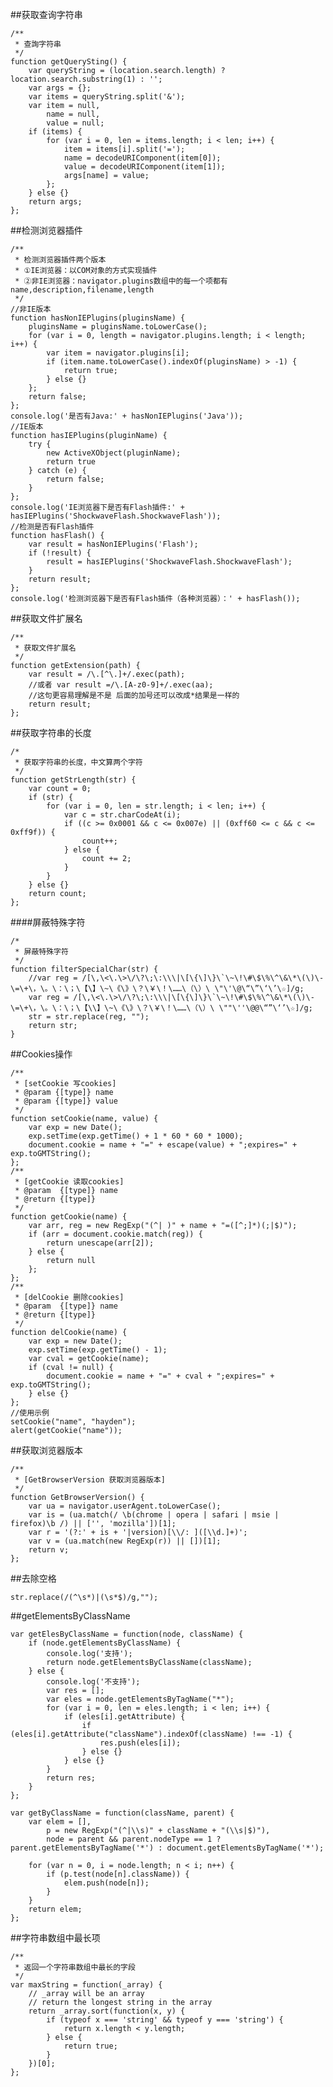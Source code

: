 ##获取查询字符串

    /**
     * 查詢字符串
     */
    function getQuerySting() {
        var queryString = (location.search.length) ? location.search.substring(1) : '';
        var args = {};
        var items = queryString.split('&');
        var item = null,
            name = null,
            value = null;
        if (items) {
            for (var i = 0, len = items.length; i < len; i++) {
                item = items[i].split('=');
                name = decodeURIComponent(item[0]);
                value = decodeURIComponent(item[1]);
                args[name] = value;
            };
        } else {}
        return args;
    };

##检测浏览器插件

    /**
     * 检测浏览器插件两个版本
     * ①IE浏览器：以COM对象的方式实现插件
     * ②非IE浏览器：navigator.plugins数组中的每一个项都有name,description,filename,length
     */
    //非IE版本
    function hasNonIEPlugins(pluginsName) {
        pluginsName = pluginsName.toLowerCase();
        for (var i = 0, length = navigator.plugins.length; i < length; i++) {
            var item = navigator.plugins[i];
            if (item.name.toLowerCase().indexOf(pluginsName) > -1) {
                return true;
            } else {}
        };
        return false;
    };
    console.log('是否有Java:' + hasNonIEPlugins('Java'));
    //IE版本
    function hasIEPlugins(pluginName) {
        try {
            new ActiveXObject(pluginName);
            return true
        } catch (e) {
            return false;
        }
    };
    console.log('IE浏览器下是否有Flash插件:' + hasIEPlugins('ShockwaveFlash.ShockwaveFlash'));
    //检测是否有Flash插件
    function hasFlash() {
        var result = hasNonIEPlugins('Flash');
        if (!result) {
            result = hasIEPlugins('ShockwaveFlash.ShockwaveFlash');
        }
        return result;
    };
    console.log('检测浏览器下是否有Flash插件（各种浏览器）：' + hasFlash());
    
##获取文件扩展名
    
    /**
     * 获取文件扩展名
     */
    function getExtension(path) {
        var result = /\.[^\.]+/.exec(path);
        //或者 var result =/\.[A-z0-9]+/.exec(aa);  
        //这句更容易理解是不是 后面的加号还可以改成*结果是一样的
        return result;
    };

##获取字符串的长度
    
    /*
     * 获取字符串的长度，中文算两个字符
     */
    function getStrLength(str) {
        var count = 0;
        if (str) {
            for (var i = 0, len = str.length; i < len; i++) {
                var c = str.charCodeAt(i);
                if ((c >= 0x0001 && c <= 0x007e) || (0xff60 <= c && c <= 0xff9f)) {
                    count++;
                } else {
                    count += 2;
                }
            }
        } else {}
        return count;
    };

####屏蔽特殊字符

    /*
     * 屏蔽特殊字符
     */
    function filterSpecialChar(str) {
        //var reg = /[\,\<\.\>\/\?\;\:\\\|\[\{\]\}\`\~\!\#\$\%\^\&\*\(\)\-\=\+\，\。\：\；\【\】\~\《\》\？\￥\！\……\（\）\ \"\'\@\“\”\‘\’\☆]/g;
        var reg = /[\,\<\.\>\/\?\;\:\\\|\[\{\]\}\`\~\!\#\$\%\^\&\*\(\)\-\=\+\，\。\：\；\【\\】\~\《\》\？\￥\！\……\（\）\ \""\''\@@\“”\‘’\☆]/g;
        str = str.replace(reg, "");​
        return str;
    }

##Cookies操作
    
    /**
     * [setCookie 写cookies]
     * @param {[type]} name
     * @param {[type]} value
     */
    function setCookie(name, value) {
        var exp = new Date();
        exp.setTime(exp.getTime() + 1 * 60 * 60 * 1000);
        document.cookie = name + "=" + escape(value) + ";expires=" + exp.toGMTString();
    };
    /**
     * [getCookie 读取cookies]
     * @param  {[type]} name
     * @return {[type]}
     */
    function getCookie(name) {
        var arr, reg = new RegExp("(^| )" + name + "=([^;]*)(;|$)");
        if (arr = document.cookie.match(reg)) {
            return unescape(arr[2]);
        } else {
            return null
        };
    };
    /**
     * [delCookie 删除cookies]
     * @param  {[type]} name
     * @return {[type]}
     */
    function delCookie(name) {
        var exp = new Date();
        exp.setTime(exp.getTime() - 1);
        var cval = getCookie(name);
        if (cval != null) {
            document.cookie = name + "=" + cval + ";expires=" + exp.toGMTString();
        } else {}
    };
    //使用示例  
    setCookie("name", "hayden");
    alert(getCookie("name"));

##获取浏览器版本

    /**
     * [GetBrowserVersion 获取浏览器版本]
     */
    function GetBrowserVersion() {
        var ua = navigator.userAgent.toLowerCase();
        var is = (ua.match(/ \b(chrome | opera | safari | msie | firefox)\b /) || ['', 'mozilla'])[1];
        var r = '(?:' + is + '|version)[\\/: ]([\\d.]+)';
        var v = (ua.match(new RegExp(r)) || [])[1];
        return v;
    };

##去除空格

    str.replace(/(^\s*)|(\s*$)/g,"");

##getElementsByClassName

    var getElesByClassName = function(node, className) {
        if (node.getElementsByClassName) {
            console.log('支持');
            return node.getElementsByClassName(className);
        } else {
            console.log('不支持');
            var res = [];
            var eles = node.getElementsByTagName("*");
            for (var i = 0, len = eles.length; i < len; i++) {
                if (eles[i].getAttribute) {
                    if (eles[i].getAttribute("className").indexOf(className) !== -1) {
                        res.push(eles[i]);
                    } else {}
                } else {}
            }
            return res;
        }
    };

    var getByClassName = function(className, parent) {
        var elem = [],
            p = new RegExp("(^|\\s)" + className + "(\\s|$)"),
            node = parent && parent.nodeType == 1 ? parent.getElementsByTagName('*') : document.getElementsByTagName('*');
    
        for (var n = 0, i = node.length; n < i; n++) {
            if (p.test(node[n].className)) {
                elem.push(node[n]);
            }
        }
        return elem;
    };

##字符串数组中最长项

    /**
     * 返回一个字符串数组中最长的字段
     */
    var maxString = function(_array) {
        // _array will be an array
        // return the longest string in the array
        return _array.sort(function(x, y) {
            if (typeof x === 'string' && typeof y === 'string') {
                return x.length < y.length;
            } else {
                return true;
            }
        })[0];
    };